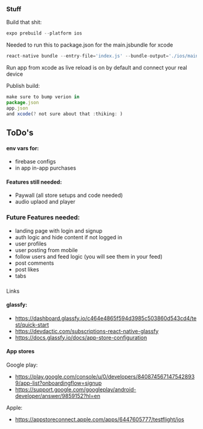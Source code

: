 ### Stuff

Build that shit:
```js
expo prebuild --platform ios
```
 Needed to run this to package.json for the main.jsbundle for xcode
 ```js
 react-native bundle --entry-file='index.js' --bundle-output='./ios/main.jsbundle' --dev=false --platform='ios' --assets-dest='./ios'
```

 Run app from xcode as live reload is on by default and connect your real device 

 Publish build:
 ```js
 make sure to bump verion in
 package.json
 app.json
 and xcode(? not sure about that :thiking: )
 ```


 ## ToDo's

 #### env vars for:
 - firebase configs
 - in app in-app purchases


#### Features still needed: 
- Paywall (all store setups and code needed)
- audio uplaod and player


### Future Features needed:
- landing page with login and signup 
- auth logic and hide content if not logged in
- user profiles
- user posting from mobile 
- follow users and feed logic (you will see them in your feed)
- post comments 
- post likes
- tabs 



###
 Links

#### glassfy:
- https://dashboard.glassfy.io/c464e4865f594d3985c503860d543cd4/test/quick-start
- https://devdactic.com/subscriptions-react-native-glassfy
- https://docs.glassfy.io/docs/app-store-configuration


#### App stores
Google play:
-  https://play.google.com/console/u/0/developers/8408745671475428939/app-list?onboardingflow=signup
- https://support.google.com/googleplay/android-developer/answer/9859152?hl=en


Apple: 
- https://appstoreconnect.apple.com/apps/6447605777/testflight/ios

